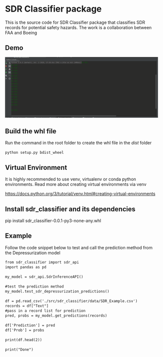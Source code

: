# SDR Classifier package
This is the source code for SDR Classifier package that classifies SDR records for potential safety hazards.  The work is a collaboration between FAA and Boeing 

## Demo
![](https://github.com/Boeing/sdr-hazards-classification/blob/hai-branch/img/sdr_classifier.gif)

## Build the whl file
Run the command in the root folder to create the whl file in the _dist_ folder

`python setup.py bdist_wheel`

## Virtual Environment
It is highly recommended to use venv, virtualenv or conda python environments. Read more about creating virtual environments via venv

https://docs.python.org/3/tutorial/venv.html#creating-virtual-environments

## Install sdr_classifier and its dependencies
pip install sdr_classifier-0.0.1-py3-none-any.whl

## Example
Follow the code snippet below to test and call the prediction method from the Depressurization model

```
from sdr_classifier import sdr_api
import pandas as pd

my_model = sdr_api.SdrInferenceAPI()

#test the prediction method
my_model.test_sdr_depressurization_predictions()

df = pd.read_csv('./src/sdr_classifier/data/SDR_Example.csv')
records = df["Text"]
#pass in a record list for prediction
pred, probs = my_model.get_predictions(records)

df['Prediction'] = pred
df['Prob'] = probs

print(df.head(2))

print("Done")
```
